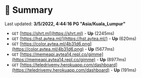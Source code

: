 # 📖 Summary
Last updated: **3/5/2022, 4:44:16 PG "Asia/Kuala_Lumpur"**

- `GET` [https://shrt.ml](https://shrt.ml) - **Up** (2245ms)
- `GET` [https://hst.aytea.ml/](https://hst.aytea.ml/) - **Up** (620ms)
- `GET` [https://color.aytea.ml/4b31d6.png](https://color.aytea.ml/4b31d6.png) - **Up** (5677ms)
- `GET` [https://memeapi.aytea14.repl.co/gimme](https://memeapi.aytea14.repl.co/gimme) - **Up** (8977ms)
- `GET` [https://teledrivemy.herokuapp.com/dashboard](https://teledrivemy.herokuapp.com/dashboard) - **Up** (191ms)
